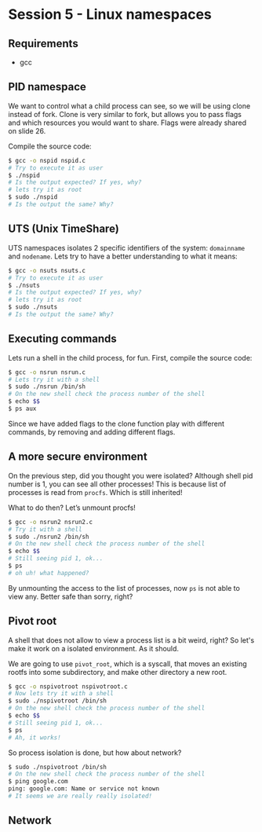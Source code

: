 # Session 5 - Linux namespaces

## Requirements
* gcc

## PID namespace
We want to control what a child process can see, so we will be using clone instead of fork. Clone is very similar to fork, but allows you to pass flags and which resources you would want to share. Flags were already shared on slide 26.

Compile the source code:
```bash
$ gcc -o nspid nspid.c
# Try to execute it as user
$ ./nspid
# Is the output expected? If yes, why?
# lets try it as root
$ sudo ./nspid
# Is the output the same? Why?
```

## UTS (Unix TimeShare)
UTS namespaces isolates 2 specific identifiers of the system: `domainname` and `nodename`. Lets try to have a better understanding to what it means:
```bash
$ gcc -o nsuts nsuts.c
# Try to execute it as user
$ ./nsuts
# Is the output expected? If yes, why?
# lets try it as root
$ sudo ./nsuts
# Is the output the same? Why?
```

## Executing commands
Lets run a shell in the child process, for fun. First, compile the source code:
```bash
$ gcc -o nsrun nsrun.c
# Lets try it with a shell
$ sudo ./nsrun /bin/sh
# On the new shell check the process number of the shell
$ echo $$
$ ps aux
```

Since we have added flags to the clone function play with different commands, by removing and adding different flags.

## A more secure environment
On the previous step, did you thought you were isolated? Although shell pid number is 1, you can see all other processes! This is because list of processes is read from `procfs`. Which is still inherited!

What to do then? Let’s unmount procfs!
```bash
$ gcc -o nsrun2 nsrun2.c
# Try it with a shell
$ sudo ./nsrun2 /bin/sh
# On the new shell check the process number of the shell
$ echo $$
# Still seeing pid 1, ok...
$ ps
# oh uh! what happened?
```

By unmounting the access to the list of processes, now `ps` is not able to view any. Better safe than sorry, right?

## Pivot root
A shell that does not allow to view a process list is a bit weird, right? So let's make it work on a isolated environment. As it should.

We are going to use `pivot_root`, which is a syscall, that moves an existing rootfs into some subdirectory, and make other directory a new root.

```bash
$ gcc -o nspivotroot nspivotroot.c
# Now lets try it with a shell
$ sudo ./nspivotroot /bin/sh
# On the new shell check the process number of the shell
$ echo $$
# Still seeing pid 1, ok...
$ ps
# Ah, it works!
```

So process isolation is done, but how about network?

```bash
$ sudo ./nspivotroot /bin/sh
# On the new shell check the process number of the shell
$ ping google.com
ping: google.com: Name or service not known
# It seems we are really really isolated!
```

## Network